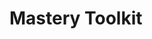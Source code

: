 <!-- import DocCardList from '@theme/DocCardList'; -->

# Mastery Toolkit
<!--
TODO:
Topics to prepare the person to be on their own
Up until this section, the reader has been relying on Guided Learning.
This section's goal is to give autonomy to the reader.
-->

<!-- <DocCardList /> -->
